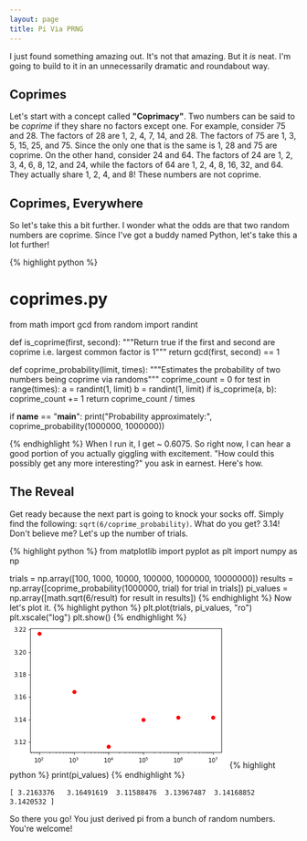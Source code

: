 ```yaml
---
layout: page
title: Pi Via PRNG
---
```


I just found something amazing out.  It's not that amazing.  But it *is* neat.  I'm going to build to it in an unnecessarily dramatic and roundabout way.

## Coprimes

Let's start with a concept called **"Coprimacy"**.  Two numbers can be said to be *coprime* if they share no factors except one.  For example, consider 75 and 28.  The factors of 28 are 1, 2, 4, 7, 14, and 28.  The factors of 75 are 1, 3, 5, 15, 25, and 75.  Since the only one that is the same is 1, 28 and 75 are coprime.  On the other hand, consider 24 and 64.  The factors of 24 are 1, 2, 3, 4, 6, 8, 12, and 24, while the factors of 64 are 1, 2, 4, 8, 16, 32, and 64.  They actually share 1, 2, 4, and 8!  These numbers are not coprime.

## Coprimes, Everywhere

So let's take this a bit further.  I wonder what the odds are that two random numbers are coprime.  Since I've got a buddy named Python, let's take this a lot further!

{% highlight python %}
# coprimes.py

from math import gcd
from random import randint

def is_coprime(first, second):
    """Return true if the first and second are coprime i.e. largest
    common factor is 1"""
    return gcd(first, second) == 1

def coprime_probability(limit, times):
    """Estimates the probability of two numbers being coprime via randoms"""
    coprime_count = 0
    for test in range(times):
        a = randint(1, limit)
        b = randint(1, limit)
        if is_coprime(a, b):
            coprime_count += 1
    return coprime_count / times

if __name__ == "__main__":
    print("Probability approximately:", coprime_probability(1000000, 1000000))

{% endhighlight %}
When I run it, I get ~ 0.6075.  So right now, I can hear a good portion of you actually giggling with excitement.  "How could this possibly get any more interesting?" you ask in earnest.  Here's how.

## The Reveal

Get ready because the next part is going to knock your socks off.  Simply find the following: `sqrt(6/coprime_probability)`.  What do you get?  3.14!  Don't believe me?  Let's up the number of trials.

{% highlight python %}
from matplotlib import pyplot as plt
import numpy as np

trials = np.array([100, 1000, 10000, 100000, 1000000, 10000000])
results = np.array([coprime_probability(1000000, trial) for trial in trials])
pi_values = np.array([math.sqrt(6/result) for result in results])
{% endhighlight %}
Now let's plot it.
{% highlight python %}
plt.plot(trials, pi_values, "ro")
plt.xscale("log")
plt.show()
{% endhighlight %}
![png](/img/pi_prng.png)
{% highlight python %}
print(pi_values)
{% endhighlight %}

    [ 3.2163376   3.16491619  3.11588476  3.13967487  3.14168852  3.1420532 ]

So there you go!  You just derived pi from a bunch of random numbers.  You're welcome!
